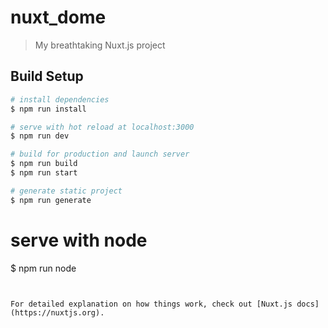 # nuxt_dome

> My breathtaking Nuxt.js project

## Build Setup

``` bash
# install dependencies
$ npm run install

# serve with hot reload at localhost:3000
$ npm run dev

# build for production and launch server
$ npm run build
$ npm run start

# generate static project
$ npm run generate
```

# serve with node
$ npm run node 
```


For detailed explanation on how things work, check out [Nuxt.js docs](https://nuxtjs.org).
